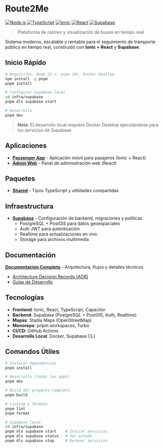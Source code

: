 # Route2Me

[![Node.js](https://img.shields.io/badge/Node.js-22%2B-green.svg)](https://nodejs.org/)
[![TypeScript](https://img.shields.io/badge/TypeScript-5.9%2B-blue.svg)](https://www.typescriptlang.org/)
[![Ionic](https://img.shields.io/badge/Ionic-8%2B-blue.svg)](https://ionicframework.com/)
[![React](https://img.shields.io/badge/React-18%2B-blue.svg)](https://reactjs.org/)
[![Supabase](https://img.shields.io/badge/Supabase-BaaS-green.svg)](https://supabase.com/)

> Plataforma de rastreo y visualización de buses en tiempo real

Sistema moderno, escalable y rentable para el seguimiento de transporte público en tiempo real, construido con **Ionic + React** y **Supabase**.

## Inicio Rápido

```bash
# Requisitos: Node 22.x, pnpm 10+, Docker Desktop
npm install -g pnpm
pnpm install

# Configurar Supabase local
cd infra/supabase
pnpm dlx supabase start

# Desarrollo
pnpm dev
```

> **Nota**: El desarrollo local requiere Docker Desktop ejecutándose para los servicios de Supabase

## Aplicaciones

- **[Passenger App](./apps/passenger-app/)** - Aplicación móvil para pasajeros (Ionic + React)
- **[Admin Web](./apps/admin-web/)** - Panel de administración web (React)

## Paquetes

- **[Shared](./packages/shared/)** - Tipos TypeScript y utilidades compartidas

## Infraestructura

- **[Supabase](./infra/supabase/)** - Configuración de backend, migraciones y políticas
  - PostgreSQL + PostGIS para datos geoespaciales
  - Auth JWT para autenticación
  - Realtime para actualizaciones en vivo
  - Storage para archivos multimedia

## Documentación

**[Documentación Completa](./docs/README.md)** - Arquitectura, flujos y detalles técnicos

- [Architecture Decision Records (ADR)](./docs/ADR/)
- [Guías de Desarrollo](./docs/)

## Tecnologías

- **Frontend**: Ionic, React, TypeScript, Capacitor
- **Backend**: Supabase (PostgreSQL + PostGIS, Auth, Realtime)  
- **Mapas**: Stadia Maps (OpenStreetMap)
- **Monorepo**: pnpm workspaces, Turbo
- **CI/CD**: GitHub Actions
- **Desarrollo Local**: Docker, Supabase CLI

## Comandos Útiles

```bash
# Instalar dependencias
pnpm install

# Desarrollo (todas las apps)
pnpm dev

# Build del proyecto completo
pnpm build

# Linting y formato
pnpm lint
pnpm format

# Supabase local
cd infra/supabase
pnpm dlx supabase start    # Iniciar servicios
pnpm dlx supabase status   # Ver estado
pnpm dlx supabase stop     # Detener servicios
```


